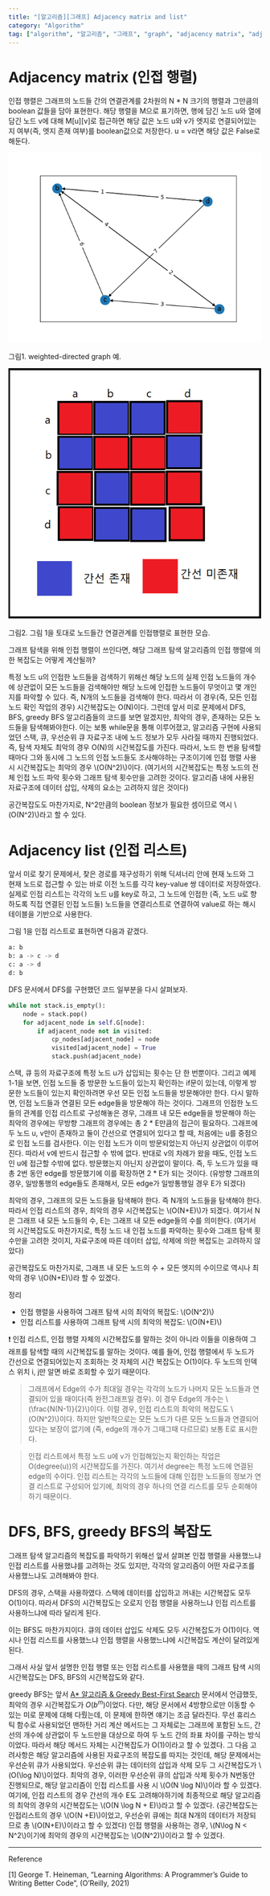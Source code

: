 ```yaml
---
title: "[알고리즘][그래프] Adjacency matrix and list"
category: "Algorithm"
tag: ["algorithm", "알고리즘", "그래프", "graph", "adjacency matrix", "adjacency list", "complexity"]
---
```

# Adjacency matrix (인접 행렬)

인접 행렬은 그래프의 노드들 간의 연결관계를 2차원의 N * N 크기의 행렬과 그만큼의 boolean 값들을 담아 표현한다. 해당 행렬을  M으로 표기하면, 행에 담긴 노드 u와 열에 담긴 노드 v에 대해 M[u][v]로 접근하면 해당 값은 노드 u와 v가 엣지로 연결되어있는지 여부(즉, 엣지 존재 여부)를 boolean값으로 저장한다. u = v라면 해당 값은 False로 해둔다. 

![그림1. weighted-directed graph 예.](/images/2023-07-27/2023-07-27-algorithm-adjacency-matrix-and-list-1.png)

그림1. weighted-directed graph 예.

![그림2. 그림 1을 토대로 노드들간 연결관계를 인접행렬로 표현한 모습. ](/images/2023-07-27/2023-07-27-algorithm-adjacency-matrix-and-list-2.PNG)

그림2. 그림 1을 토대로 노드들간 연결관계를 인접행렬로 표현한 모습. 

그래프 탐색을 위해 인접 행렬이 쓰인다면, 해당 그래프 탐색 알고리즘의 인접 행렬에 의한 복잡도는 어떻게 계산될까?

특정 노드 u의 인접한 노드들을 검색하기 위해선 해당 노드의 실제 인접 노드들의 개수에 상관없이 모든 노드들을 검색해야만 해당 노드에 인접한 노드들이 무엇이고 몇 개인지를 파악할 수 있다. 즉, N개의 노드들을 검색해야 한다. 따라서 이 경우(즉, 모든 인접 노드 확인 작업의 경우) 시간복잡도는 O(N)이다. 그런데 앞서 미로 문제에서 DFS, BFS, greedy BFS 알고리즘들의 코드를 보면 알겠지만, 최악의 경우, 존재하는 모든 노드들을 탐색해봐야한다. 이는 보통 while문을 통해 이루어졌고, 알고리즘 구현에 사용되었던 스택, 큐, 우선순위 큐 자료구조 내에 노드 정보가 모두 사라질 때까지 진행되었다. 즉, 탐색 자체도 최악의 경우 O(N)의 시간복잡도를 가진다. 따라서, 노드 한 번을 탐색할 때마다 그와 동시에 그 노드의 인접 노드들도 조사해야하는 구조이기에 인접 행렬 사용 시 시간복잡도는 최악의 경우 \\(O(N^2)\\)이다. (여기서의 시간복잡도는 특정 노드의 전체 인접 노드 파악 횟수와 그래프 탐색 횟수만을 고려한 것이다. 알고리즘 내에 사용된 자료구조에 데이터 삽입, 삭제의 요소는 고려하지 않은 것이다)

공간복잡도도 마찬가지로, N^2만큼의 boolean 정보가 필요한 셈이므로 역시  \\(O(N^2)\\)라고 할 수 있다. 

# Adjacency list (인접 리스트)

앞서 미로 찾기 문제에서, 찾은 경로를 재구성하기 위해 딕셔너리 안에 현재 노드와 그 현재 노드로 접근할 수 있는 바로 이전 노드를 각각 key-value 쌍 데이터로 저장하였다. 실제로 인접 리스트는 각각의 노드 u를 key로 하고, 그 노드에 인접한 (즉, 노드 u로 향하도록 직접 연결된 인접 노드들) 노드들을 연결리스트로 연결하여 value로 하는 해시테이블을 기반으로 사용한다. 

그림 1을 인접 리스트로 표현하면 다음과 같겠다.

```python
a: b
b: a -> c -> d
c: a -> d
d: b
```

DFS 문서에서 DFS를 구현했던 코드 일부분을 다시 살펴보자.

```python
while not stack.is_empty():
    node = stack.pop()
    for adjacent_node in self.G[node]:
        if adjacent_node not in visited:
            cp_nodes[adjacent_node] = node
            visited[adjacent_node] = True
            stack.push(adjacent_node)
```

스택, 큐 등의 자료구조에 특정 노드 u가 삽입되는 횟수는 단 한 번뿐이다. 그리고 예제 1-1을 보면, 인접 노드들 중 방문한 노드들이 있는지 확인하는 if문이 있는데, 이렇게 방문한 노드들이 있는지 확인하려면 우선 모든 인접 노드들을 방문해야만 한다. 다시 말하면, 인접 노드들과 연결된 모든 edge들을 방문해야 하는 것이다. 그래프의 인접한 노드들의 관계를 인접 리스트로 구성해놓은 경우, 그래프 내 모든 edge들을 방문해야 하는 최악의 경우에는 무방향 그래프의 경우에는 총 2 * E만큼의 접근이 필요하다. 그래프에 두 노드 u, v만이 존재하고 둘이 간선으로 연결되어 있다고 할 때, 처음에는 u를 중점으로 인접 노드를 검사한다. 이는 인접 노드가 이미 방문되었는지 아닌지 상관없이 이루어진다. 따라서 v에 반드시 접근할 수 밖에 없다. 반대로 v의 차례가 왔을 때도, 인접 노드인 u에 접근할 수밖에 없다. 방문했는지 아닌지 상관없이 말이다. 즉, 두 노드가 있을 때 총 2번 동안 edge를 방문했기에 이를 확장하면 2 * E가 되는 것이다. (유방향 그래프의 경우, 일방통행의 edge들도 존재해서, 모든 edge가 일방통행일 경우 E가 되겠다)

최악의 경우, 그래프의 모든 노드들을 탐색해야 한다. 즉 N개의 노드들을 탐색해야 한다. 따라서 인접 리스트의 경우, 최악의 경우 시간복잡도는 \\(O(N+E)\\)가 되겠다. 여기서 N은 그래프 내 모든 노드들의 수, E는 그래프 내 모든 edge들의 수를 의미한다. (여기서의 시간복잡도도 마찬가지로, 특정 노드 내 인접 노드를 파악하는 횟수와 그래프 탐색 횟수만을 고려한 것이지, 자료구조에 따른 데이터 삽입, 삭제에 의한 복잡도는 고려하지 않았다)

공간복잡도도 마찬가지로, 그래프 내 모든 노드의 수 + 모든 엣지의 수이므로 역시나 최악의 경우 \\(O(N+E)\\)라 할 수 있겠다. 

정리

- 인접 행렬을 사용하여 그래프 탐색 시의 최악의 복잡도: \\(O(N^2)\\)
- 인접 리스트를 사용하여 그래프 탐색 시의 최악의 복잡도: \\(O(N+E)\\)

<aside>
❗ 인접 리스트, 인접 행렬 자체의 시간복잡도를 말하는 것이 아니라 이들을 이용하여 그래프를 탐색할 때의 시간복잡도를 말하는 것이다. 예를 들어, 인접 행렬에서 두 노드가 간선으로 연결되어있는지 조회하는 것 자체의 시간 복잡도는 O(1)이다. 두 노드의 인덱스 위치 i, j만 알면 바로 조회할 수 있기 때문이다.

</aside>

> 그래프에서 Edge의 수가 최대일 경우는 각각의 노드가 나머지 모든 노드들과 연결되어 있을 때이다(즉 완전그래프일 경우). 이 경우 Edge의 개수는 \\(\frac{N(N-1)}{2}\\)이다. 이럴 경우, 인접 리스트의 최악의 복잡도도 \\(O(N^2)\\)이다. 하지만 일반적으로는 모든 노드가 다른 모든 노드들과 연결되어 있다는 보장이 없기에 (즉, edge의 개수가 그때그때 다르므로) 보통 E로 표시한다.
> 

> 인접 리스트에서 특정 노드 u에 v가 인접해있는지 확인하는 작업은 O(degree(u))의 시간복잡도를 가진다. 여기서 degree는 특정 노드에 연결된 edge의 수이다. 인접 리스트는 각각의 노드들에 대해 인접한 노드들의 정보가 연결 리스트로 구성되어 있기에, 최악의 경우 하나의 연결 리스트를 모두 순회해야하기 때문이다.
> 

# DFS, BFS, greedy BFS의 복잡도

그래프 탐색 알고리즘의 복잡도를 파악하기 위해선 앞서 살펴본 인접 행렬을 사용했느냐 인접 리스트를 사용했냐를 고려하는 것도 있지만, 각각의 알고리즘이 어떤 자료구조를 사용했느냐도 고려해봐야 한다.

DFS의 경우, 스택을 사용하였다. 스택에 데이터를 삽입하고 꺼내는 시간복잡도 모두 O(1)이다. 따라서 DFS의 시간복잡도는 오로지 인접 행렬을 사용하느냐 인접 리스트를 사용하느냐에 따라 달리게 된다. 

이는 BFS도 마찬가지이다. 큐의 데이터 삽입도 삭제도 모두 시간복잡도가 O(1)이다. 역시나 인접 리스트를 사용했느냐 인접 행렬을 사용했느냐에 시간복잡도 계산이 달려있게 된다. 

그래서 사실 앞서 설명한 인접 행렬 또는 인접 리스트를 사용했을 때의 그래프 탐색 시의 시간복잡도는 DFS, BFS의 시간복잡도와 같다. 

greedy BFS는 앞서 [A* 알고리즘 & Greedy Best-First Search](/algorithm/algorithm-a-star-and-greedy/) 문서에서 언급했듯, 최악의 경우 시간복잡도가 $O(b^m)$이었다. 다만, 해당 문서에서 4방향으로만 이동할 수 있는 미로 문제에 대해 다뤘는데, 이 문제에 한하면 얘기는 조금 달라진다. 무선 휴리스틱 함수로 사용되었던 맨하탄 거리 계산 메서드는 그 자체로는 그래프에 포함된 노드, 간선의 개수에 상관없이 두 노드만을 대상으로 하여 두 노드 간의 좌표 차이를 구하는 방식이었다. 따라서 해당 메서드 자체는 시간복잡도가 O(1)이라고 할 수 있겠다. 그 다음 고려사항은 해당 알고리즘에 사용된 자료구조의 복잡도를 따지는 것인데, 해당 문제에서는 우선순위 큐가 사용되었다. 우선순위 큐는 데이터의 삽입과 삭제 모두 그 시간복잡도가 \\(O(\log N)\\)이었다. 최악의 경우, 이러한 우선순위 큐의 삽입과 삭제 횟수가 N번동안 진행되므로, 해당 알고리즘이 인접 리스트를 사용 시 \\(O(N \log N)\\)이라 할 수 있겠다. 여기에, 인접 리스트의 경우 간선의 개수 E도 고려해야하기에 최종적으로 해당 알고리즘의 최악의 경우의 시간복잡도는 \\(O(N \log N + E)\\)라고 할 수 있겠다. (공간복잡도는 인접리스트의 경우 \\(O(N +E)\\)이었고, 우선순위 큐에는 최대 N개의 데이터가 저장되므로 총 \\(O(N+E)\\)이라고 할 수 있겠다) 인접 행렬을 사용하는 경우, \\(N\log N < N^2\\)이기에 최악의 경우의 시간복잡도는 \\(O(N^2)\\)이라고 할 수 있겠다. 

---

Reference

[1] George T. Heineman, “Learning Algorithms: A Programmer’s Guide to Writing Better Code”, (O’Reilly, 2021)